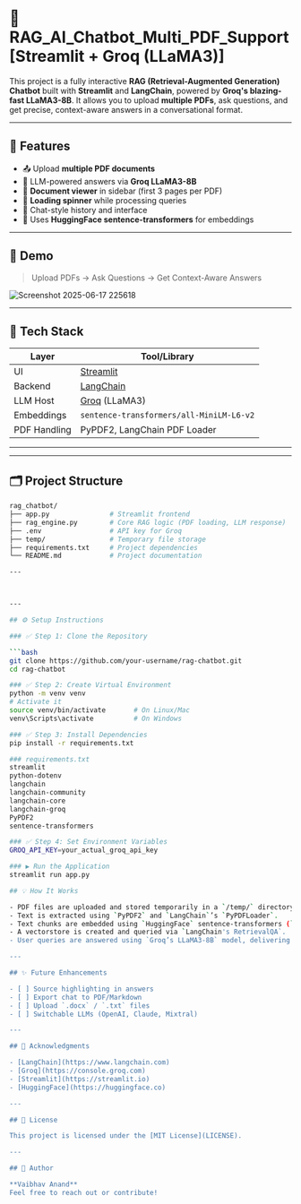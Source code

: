 # 🤖RAG_AI_Chatbot_Multi_PDF_Support[Streamlit + Groq (LLaMA3)]

This project is a fully interactive **RAG (Retrieval-Augmented Generation) Chatbot** built with **Streamlit** and **LangChain**, powered by **Groq's blazing-fast LLaMA3-8B**. It allows you to upload **multiple PDFs**, ask questions, and get precise, context-aware answers in a conversational format.

---

## 🚀 Features

- 📤 Upload **multiple PDF documents**
- 🤖 LLM-powered answers via **Groq LLaMA3-8B**
- 📑 **Document viewer** in sidebar (first 3 pages per PDF)
- 🔄 **Loading spinner** while processing queries
- 💬 Chat-style history and interface
- 🧠 Uses **HuggingFace sentence-transformers** for embeddings

---

## 📸 Demo

> Upload PDFs → Ask Questions → Get Context-Aware Answers

![Screenshot 2025-06-17 225618](https://github.com/user-attachments/assets/dc83f75a-465b-40b8-bf8a-9f322f3f1d03)

---

## 🧱 Tech Stack

| Layer        | Tool/Library                      |
|--------------|-----------------------------------|
| UI           | [Streamlit](https://streamlit.io) |
| Backend      | [LangChain](https://www.langchain.com) |
| LLM Host     | [Groq](https://console.groq.com/) (LLaMA3) |
| Embeddings   | `sentence-transformers/all-MiniLM-L6-v2` |
| PDF Handling | PyPDF2, LangChain PDF Loader      |

---
---
## 🗂️ Project Structure
```bash
rag_chatbot/
├── app.py               # Streamlit frontend
├── rag_engine.py        # Core RAG logic (PDF loading, LLM response)
├── .env                 # API key for Groq
├── temp/                # Temporary file storage
├── requirements.txt     # Project dependencies
└── README.md            # Project documentation

---



---

## ⚙️ Setup Instructions

### ✅ Step 1: Clone the Repository

```bash
git clone https://github.com/your-username/rag-chatbot.git
cd rag-chatbot

### ✅ Step 2: Create Virtual Environment
python -m venv venv
# Activate it
source venv/bin/activate       # On Linux/Mac
venv\Scripts\activate          # On Windows

### ✅ Step 3: Install Dependencies
pip install -r requirements.txt

### requirements.txt
streamlit
python-dotenv
langchain
langchain-community
langchain-core
langchain-groq
PyPDF2
sentence-transformers

### ✅ Step 4: Set Environment Variables
GROQ_API_KEY=your_actual_groq_api_key

### ▶️ Run the Application
streamlit run app.py

## 💡 How It Works

- PDF files are uploaded and stored temporarily in a `/temp/` directory.
- Text is extracted using `PyPDF2` and `LangChain`’s `PyPDFLoader`.
- Text chunks are embedded using `HuggingFace` sentence-transformers (`all-MiniLM-L6-v2`).
- A vectorstore is created and queried via `LangChain's RetrievalQA`.
- User queries are answered using `Groq’s LLaMA3-8B` model, delivering fast and accurate responses grounded in the uploaded content.

---

## ✨ Future Enhancements

- [ ] Source highlighting in answers
- [ ] Export chat to PDF/Markdown
- [ ] Upload `.docx` / `.txt` files
- [ ] Switchable LLMs (OpenAI, Claude, Mixtral)

---

## 🙏 Acknowledgments

- [LangChain](https://www.langchain.com)
- [Groq](https://console.groq.com)
- [Streamlit](https://streamlit.io)
- [HuggingFace](https://huggingface.co)

---

## 📜 License

This project is licensed under the [MIT License](LICENSE).

---

## 🧠 Author

**Vaibhav Anand**  
Feel free to reach out or contribute!




